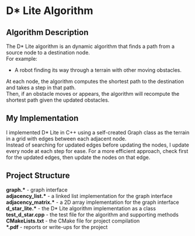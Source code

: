 # D* Lite Algorithm

## Algorithm Description
The D* Lite algorithm is an dynamic algorithm that finds a path from a source node to a destination node.  
For example:  
* A robot finding its way through a terrain with other moving obstacles.

At each node, the algorithm computes the shortest path to the destination and takes a step in that path.  
Then, if an obstacle moves or appears, the algorithm will recompute the shortest path given the updated obstacles.

## My Implementation
I implemented D* Lite in C++ using a self-created Graph class as the terrain in a grid with edges between each adjacent node.  
Instead of searching for updated edges before updating the nodes, I update every node at each step for ease. For a more efficient approach, check first for the updated edges, then update the nodes on that edge.

## Project Structure
**graph.\*** - graph interface  
**adjacency_list.\*** - a linked list implementation for the graph interface  
**adjacency_matrix.\*** - a 2D array implementation for the graph interface  
**d_star_lite.\*** - the D* Lite algorithm implementation as a class  
**test_d_star.cpp** - the test file for the algorithm and supporting methods  
**CMakeLists.txt** - the CMake file for project compilation  
**\*.pdf** - reports or write-ups for the project  
